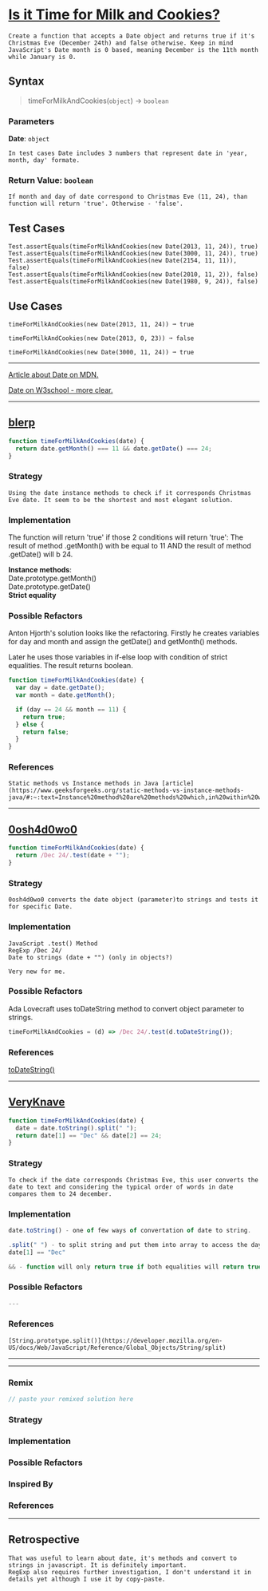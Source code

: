 # [Is it Time for Milk and Cookies?](https://edabit.com/challenge/hPWnaSckJke5FXNEH)

```
Create a function that accepts a Date object and returns true if it's Christmas Eve (December 24th) and false otherwise. Keep in mind JavaScript's Date month is 0 based, meaning December is the 11th month while January is 0.
```

## Syntax

> timeForMilkAndCookies(`object`) -> `boolean`

### Parameters

**Date**: `object`

```
In test cases Date includes 3 numbers that represent date in 'year, month, day' formate.
```

### Return Value: `boolean`

```
If month and day of date correspond to Christmas Eve (11, 24), than function will return 'true'. Otherwise - 'false'.
```

## Test Cases

```JS
Test.assertEquals(timeForMilkAndCookies(new Date(2013, 11, 24)), true)
Test.assertEquals(timeForMilkAndCookies(new Date(3000, 11, 24)), true)
Test.assertEquals(timeForMilkAndCookies(new Date(2154, 11, 11)), false)
Test.assertEquals(timeForMilkAndCookies(new Date(2010, 11, 2)), false)
Test.assertEquals(timeForMilkAndCookies(new Date(1980, 9, 24)), false)
```

## Use Cases

```JS
timeForMilkAndCookies(new Date(2013, 11, 24)) ➞ true

timeForMilkAndCookies(new Date(2013, 0, 23)) ➞ false

timeForMilkAndCookies(new Date(3000, 11, 24)) ➞ true
```

---

[Article about Date on MDN.](https://developer.mozilla.org/en-US/docs/Web/JavaScript/Reference/Global_Objects/Date)

[Date on W3school - more clear.](https://www.w3schools.com/js/js_dates.asp)

---

<!-- copy this section for every solution you study -->

## [blerp](https://edabit.com/user/xhztefZrh299JXeiM)

```js
function timeForMilkAndCookies(date) {
  return date.getMonth() === 11 && date.getDate() === 24;
}
```

### Strategy

```
Using the date instance methods to check if it corresponds Christmas Eve date. It seem to be the shortest and most elegant solution.
```

### Implementation

The function will return 'true' if those 2 conditions will return 'true':
The result of method .getMonth() with be equal to 11 AND the result of method .getDate() will b 24.

**Instance methods**:  
Date.prototype.getMonth()  
Date.prototype.getDate()  
**Strict equality**

### Possible Refactors

Anton Hjorth's solution looks like the refactoring.
Firstly he creates variables for day and month and assign the getDate() and getMonth() methods.

Later he uses those variables in if-else loop with condition of strict equalities.
The result returns boolean.

```js
function timeForMilkAndCookies(date) {
  var day = date.getDate();
  var month = date.getMonth();

  if (day == 24 && month == 11) {
    return true;
  } else {
    return false;
  }
}
```

### References

```
Static methods vs Instance methods in Java [article](https://www.geeksforgeeks.org/static-methods-vs-instance-methods-java/#:~:text=Instance%20method%20are%20methods%20which,in%20within%20which%20it%20defined.)
```

---

## [0osh4d0wo0](https://edabit.com/user/XHngE5iScvztMpnR2)

```js
function timeForMilkAndCookies(date) {
  return /Dec 24/.test(date + "");
}
```

### Strategy

```
0osh4d0wo0 converts the date object (parameter)to strings and tests it for specific Date.
```

### Implementation

```
JavaScript .test() Method
RegExp /Dec 24/
Date to strings (date + "") (only in objects?)

Very new for me.
```

### Possible Refactors

Ada Lovecraft uses toDateString method to convert object parameter to strings.

```js
timeForMilkAndCookies = (d) => /Dec 24/.test(d.toDateString());
```

### References

[toDateString()](https://developer.mozilla.org/en-US/docs/Web/JavaScript/Reference/Global_Objects/Date/toDateString)

---

## [VeryKnave](https://edabit.com/user/RW2wFPbMQniZWPmw4)

```js
function timeForMilkAndCookies(date) {
  date = date.toString().split(" ");
  return date[1] == "Dec" && date[2] == 24;
}
```

### Strategy

```
To check if the date corresponds Christmas Eve, this user converts the date to text and considering the typical order of words in date compares them to 24 december.
```

### Implementation

```js
date.toString() - one of few ways of convertation of date to string.

.split(" ") - to split string and put them into array to access the day and month via index [i]:
date[1] == "Dec"

&& - function will only return true if both equalities will return true.
```

### Possible Refactors

```js
---
```

### References

```
[String.prototype.split()](https://developer.mozilla.org/en-US/docs/Web/JavaScript/Reference/Global_Objects/String/split)
```

---

---

### Remix

```js
// paste your remixed solution here
```

### Strategy

### Implementation

### Possible Refactors

### Inspired By

### References

---

## Retrospective

```
That was useful to learn about date, it's methods and convert to strings in javascript. It is definitely important.
RegExp also requires further investigation, I don't understand it in details yet although I use it by copy-paste.
```
